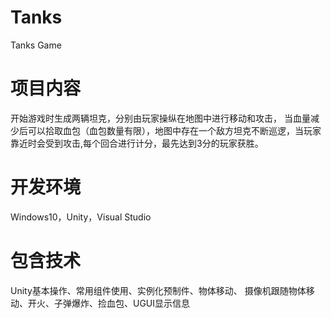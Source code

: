 # Tanks
Tanks Game
# 项目内容
开始游戏时生成两辆坦克，分别由玩家操纵在地图中进行移动和攻击，
当血量减少后可以拾取血包（血包数量有限），地图中存在一个敌方坦克不断巡逻，当玩家靠近时会受到攻击,每个回合进行计分，最先达到3分的玩家获胜。
# 开发环境
Windows10，Unity，Visual Studio
# 包含技术
Unity基本操作、常用组件使用、实例化预制件、物体移动、
摄像机跟随物体移动、开火、子弹爆炸、捡血包、UGUI显示信息
